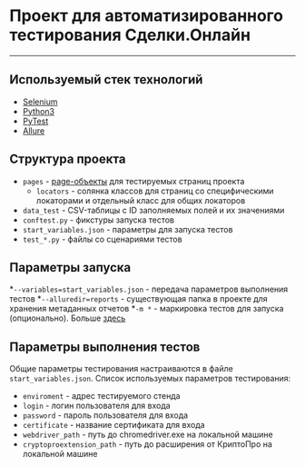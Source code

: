 # Проект для автоматизированного тестирования Сделки.Онлайн
------

## Используемый стек технологий
* [Selenium](http://www.seleniumhq.org/)
* [Python3](https://www.python.org)
* [PyTest](https://docs.pytest.org/en/latest/)
* [Allure](http://allure.qatools.ru/)

## Структура проекта
* `pages` - [page-объекты](https://kreisfahrer.gitbooks.io/selenium-webdriver/content/page_object_pattern_arhitektura_testovogo_proekta/ispolzovanie_patterna_page_object.html) для тестируемых страниц проекта
  * `locators` - солянка классов для страниц со специфическими локаторами и отдельный класс для общих локаторов
* `data_test` - CSV-таблицы с ID заполняемых полей и их значениями
* `conftest.py` - фикстуры запуска тестов
* `start_variables.json` - параметры для запуска тестов
* `test_*.py` - файлы со сценариями тестов

## Параметры запуска
*`--variables=start_variables.json` - передача параметров выполнения тестов
*`--alluredir=reports` - существующая папка в проекте для хранения метаданных отчетов
*`-m *` - маркировка тестов для запуска (опционально). Больше [здесь](https://doc.pytest.org/en/3.0.1/usage.html)


## Параметры выполнения тестов
Общие параметры тестирования настраиваются в файле `start_variables.json`. Список используемых параметров тестирования:
* `enviroment` - адрес тестируемого стенда
* `login` - логин пользователя для входа
* `password` - пароль пользователя для входа
* `certificate` - название сертификата для входа
* `webdriver_path` - путь до chromedriver.exe на локальной машине
* `cryptoproextension_path` - путь до расширения от КриптоПро на локальной машине
